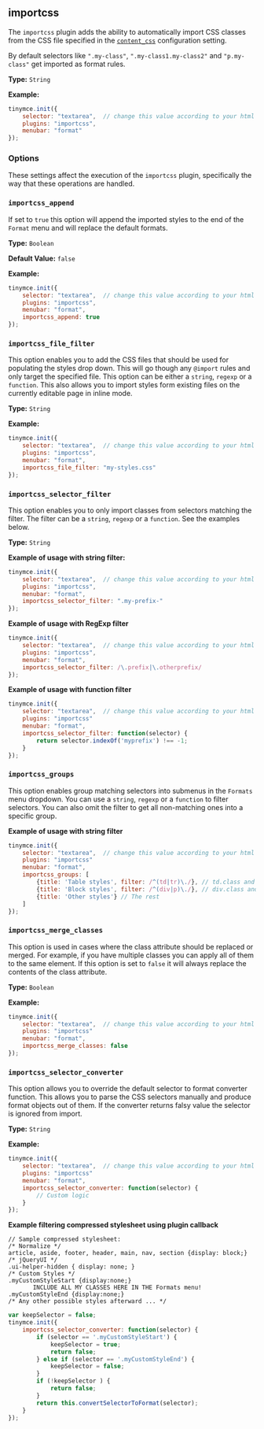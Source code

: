 
## importcss

The `importcss` plugin adds the ability to automatically import CSS classes from the CSS file specified in the [`content_css`](./configuration-reference/content-style/#content_css) configuration setting.

By default selectors like `".my-class"`, `".my-class1.my-class2"` and `"p.my-class"` get imported as format rules.

**Type:** `String`

**Example:**

```js
tinymce.init({
    selector: "textarea",  // change this value according to your html
    plugins: "importcss",
    menubar: "format"
});
```

### Options

These settings affect the execution of the `importcss` plugin, specifically the way that these operations are handled.

### `importcss_append`

If set to `true` this option will append the imported styles to the end of the `Format` menu and will replace the default formats.

**Type:** `Boolean`

**Default Value:** `false`

**Example:**

```js
tinymce.init({
    selector: "textarea",  // change this value according to your html
    plugins: "importcss",
    menubar: "format",
    importcss_append: true
});
```

### `importcss_file_filter`

This option enables you to add the CSS files that should be used for populating the styles drop down. This will go though any `@import` rules and only target the specified file. This option can be either a `string`, `regexp` or a `function`. This also allows you to import styles form existing files on the currently editable page in inline mode.

**Type:** `String`

**Example:**

```js
tinymce.init({
    selector: "textarea",  // change this value according to your html
    plugins: "importcss",
    menubar: "format",
    importcss_file_filter: "my-styles.css"
});
```

### `importcss_selector_filter`

This option enables you to only import classes from selectors matching the filter. The filter can be a `string`, `regexp` or a `function`. See the examples below.

**Type:** `String`

**Example of usage with string filter:**

```js
tinymce.init({
    selector: "textarea",  // change this value according to your html
    plugins: "importcss",
    menubar: "format",
    importcss_selector_filter: ".my-prefix-"
});
```

**Example of usage with RegExp filter**

```js
tinymce.init({
    selector: "textarea",  // change this value according to your html
    plugins: "importcss",
    menubar: "format",
    importcss_selector_filter: /\.prefix|\.otherprefix/
});
```

**Example of usage with function filter**

```js
tinymce.init({
    selector: "textarea",  // change this value according to your html
    plugins: "importcss"
    menubar: "format",
    importcss_selector_filter: function(selector) {
        return selector.indexOf('myprefix') !== -1;
    }
});
```

### `importcss_groups`

This option enables group matching selectors into submenus in the `Formats` menu dropdown. You can use a `string`, `regexp` or a `function` to filter selectors. You can also omit the filter to get all non-matching ones into a specific group.

**Example of usage with string filter**

```js
tinymce.init({
    selector: "textarea",  // change this value according to your html
    plugins: "importcss"
    menubar: "format",
    importcss_groups: [
        {title: 'Table styles', filter: /^(td|tr)\./}, // td.class and tr.class
        {title: 'Block styles', filter: /^(div|p)\./}, // div.class and p.class
        {title: 'Other styles'} // The rest
    ]
});
```

### `importcss_merge_classes`

This option is used in cases where the class attribute should be replaced or merged. For example, if you have multiple classes you can apply all of them to the same element. If this option is set to `false` it will always replace the contents of the class attribute.

**Type:** `Boolean`

**Example:**

```js
tinymce.init({
    selector: "textarea",  // change this value according to your html
    plugins: "importcss"
    menubar: "format",
    importcss_merge_classes: false
});
```

### `importcss_selector_converter`

This option allows you to override the default selector to format converter function. This allows you to parse the CSS selectors manually and produce format objects out of them. If the converter returns falsy value the selector is ignored from import.

**Type:** `String`

**Example:**

```js
tinymce.init({
    selector: "textarea",  // change this value according to your html
    plugins: "importcss"
    menubar: "format",
    importcss_selector_converter: function(selector) {
        // Custom logic
    }
});
```

**Example filtering compressed stylesheet using plugin callback**

```
// Sample compressed stylesheet:
/* Normalize */
article, aside, footer, header, main, nav, section {display: block;}
/* jQueryUI */
.ui-helper-hidden { display: none; }
/* Custom Styles */
.myCustomStyleStart {display:none;}
       INCLUDE ALL MY CLASSES HERE IN THE Formats menu!
.myCustomStyleEnd {display:none;}
/* Any other possible styles afterward ... */
```

```js
var keepSelector = false;
tinymce.init({
    importcss_selector_converter: function(selector) {
        if (selector == '.myCustomStyleStart') {
            keepSelector = true;
            return false;
        } else if (selector == '.myCustomStyleEnd') {
            keepSelector = false;
        }
        if (!keepSelector ) {
            return false;
        }
        return this.convertSelectorToFormat(selector);
    }
});
```
